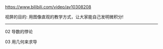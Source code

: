 https://www.bilibili.com/video/av10308208

视屏的目的: 用图像直观的教学方式，让大家能自己发明微积分!



---



02 导数的悖论



03 用几何来求导



